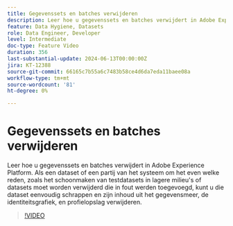 ```yaml
---
title: Gegevenssets en batches verwijderen
description: Leer hoe u gegevenssets en batches verwijdert in Adobe Experience Platform (AEP).
feature: Data Hygiene, Datasets
role: Data Engineer, Developer
level: Intermediate
doc-type: Feature Video
duration: 356
last-substantial-update: 2024-06-13T00:00:00Z
jira: KT-12388
source-git-commit: 66165c7b55a6c7483b58ce4d6da7eda11baee08a
workflow-type: tm+mt
source-wordcount: '81'
ht-degree: 0%

---
```



# Gegevenssets en batches verwijderen

Leer hoe u gegevenssets en batches verwijdert in Adobe Experience Platform. Als een dataset of een partij van het systeem om het even welke reden, zoals het schoonmaken van testdatasets in lagere milieu&#39;s of datasets moet worden verwijderd die in fout werden toegevoegd, kunt u die dataset eenvoudig schrappen en zijn inhoud uit het gegevensmeer, de identiteitsgrafiek, en profielopslag verwijderen.

>[!VIDEO](https://video.tv.adobe.com/v/3429790/?learn=on)
